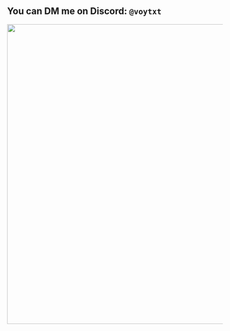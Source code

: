 ## You can DM me on Discord: `@voytxt` <!-- discord invite links expire after a week, discord user id link only works if you have a common server -->

<p align="center">
  <img width="700" src="https://github.com/voytxt/voytxt/assets/65811166/29870be4-5360-4353-af77-ef956b8b6de3" />
</p>

